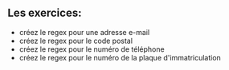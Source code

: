 ## Les exercices:
- créez le regex pour une adresse e-mail
- créez le regex pour le code postal
- créez le regex pour le numéro de téléphone
- créez le regex pour le numéro de la plaque d'immatriculation
